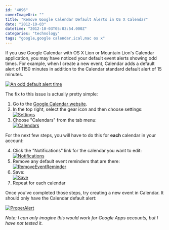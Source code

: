 ```yaml
---
id: "4096"
coverImageUri: ""
title: "Remove Google Calendar Default Alerts in OS X Calendar"
date: "2012-10-03"
datetime: "2012-10-03T05:03:54.000Z"
categories: "technology"
tags: "google,google calendar,ical,mac os x"
---
```


If you use Google Calendar with OS X Lion or Mountain Lion's Calendar application, you may have noticed your default event alerts showing odd times. For example, when I create a new event, Calendar adds a default alert of 1150 minutes in addition to the Calendar standard default alert of 15 minutes.

[![](http://assets.brandonmartinez.com/brandonmartinez/2012/10/IncorrectDefaultAlert.jpg "An odd default alert time")](http://assets.brandonmartinez.com/brandonmartinez/2012/10/IncorrectDefaultAlert.jpg)

The fix to this issue is actually pretty simple:

1. Go to the [Google Calendar website](http://calendar.google.com/).
2. In the top right, select the gear icon and then choose settings:  
    [![](http://assets.brandonmartinez.com/brandonmartinez/2012/10/Settings.jpg "Settings")](http://assets.brandonmartinez.com/brandonmartinez/2012/10/Settings.jpg)
3. Choose "Calendars" from the tab menu:  
    [![](http://assets.brandonmartinez.com/brandonmartinez/2012/10/Calendars.jpg "Calendars")](http://assets.brandonmartinez.com/brandonmartinez/2012/10/Calendars.jpg)

For the next few steps, you will have to do this for **each** calendar in your account:

4. Click the "Notifications" link for the calendar you want to edit:  
    [![](http://assets.brandonmartinez.com/brandonmartinez/2012/10/Notifications-575x178.jpg "Notifications")](http://assets.brandonmartinez.com/brandonmartinez/2012/10/Notifications.jpg)
5. Remove any default event reminders that are there:  
    [![](http://assets.brandonmartinez.com/brandonmartinez/2012/10/RemoveEventReminder-575x72.jpg "RemoveEventReminder")](http://assets.brandonmartinez.com/brandonmartinez/2012/10/RemoveEventReminder.jpg)
6. Save:  
    [![](http://assets.brandonmartinez.com/brandonmartinez/2012/10/Save.jpg "Save")](http://assets.brandonmartinez.com/brandonmartinez/2012/10/Save.jpg)
7. Repeat for each calendar

Once you've completed those steps, try creating a new event in Calendar. It should only have the Calendar default alert:

[![](http://assets.brandonmartinez.com/brandonmartinez/2012/10/ProperAlert.jpg "ProperAlert")](http://assets.brandonmartinez.com/brandonmartinez/2012/10/ProperAlert.jpg)

_Note: I can only imagine this would work for Google Apps accounts, but I have not tested it._
